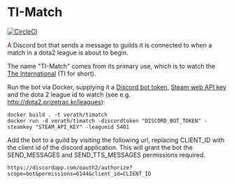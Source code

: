 # TI-Match

[![CircleCI](https://circleci.com/gh/verath/timatch.svg?style=svg)](https://circleci.com/gh/verath/timatch)

A Discord bot that sends a message to guilds it is connected to
when a match in a dota2 league is about to begin.

The name "TI-Match" comes from its primary use, which is to watch the
[The International](http://www.dota2.com/international/overview/) (TI for short).

Run the bot via Docker, supplying it a 
[Discord bot token](https://discordapp.com/developers/applications/me),
[Steam web API key](https://steamcommunity.com/dev/apikey) and the dota 2 league id to
watch (see e.g. http://dota2.prizetrac.kr/leagues):

```
docker build . -t verath/timatch
docker run -d verath/timatch -discordtoken "DISCORD_BOT_TOKEN" -steamkey "STEAM_API_KEY" -leagueid 5401
```

Add the bot to a guild by visiting the following url, replacing CLIENT_ID with the
client id of the discord application. This will grant the bot the SEND_MESSAGES
and SEND_TTS_MESSAGES permissions required.

```
https://discordapp.com/oauth2/authorize?scope=bot&permissions=6144&client_id=CLIENT_ID
```
